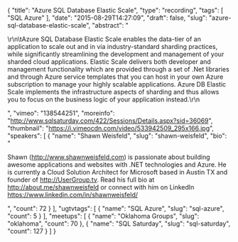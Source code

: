 {
  "title": "Azure SQL Database Elastic Scale",
  "type": "recording",
  "tags": [
    "SQL Azure"
  ],
  "date": "2015-08-29T14:27:09",
  "draft": false,
  "slug": "azure-sql-database-elastic-scale",
  "abstract": "<p>\r\n\tAzure SQL Database Elastic Scale enables the data-tier of an application to scale out and in via industry-standard sharding practices, while significantly streamlining the development and management of your sharded cloud applications. Elastic Scale delivers both developer and management functionality which are provided through a set of .Net libraries and through Azure service templates that you can host in your own Azure subscription to manage your highly scalable applications. Azure DB Elastic Scale implements the infrastructure aspects of sharding and thus allows you to focus on the business logic of your application instead.\r\n</p>",
  "vimeo": "138544251",
  "moreinfo": "http://www.sqlsaturday.com/422/Sessions/Details.aspx?sid=36069",
  "thumbnail": "https://i.vimeocdn.com/video/533942509_295x166.jpg",
  "speakers": [
    {
      "name": "Shawn Weisfeld",
      "slug": "shawn-weisfeld",
      "bio": "<p>Shawn (http://www.shawnweisfeld.com) is passionate about building awesome applications and websites with .NET technologies and Azure. He is currently a Cloud Solution Architect for Microsoft based in Austin TX and founder of http://UserGroup.tv. Read his full bio at http://about.me/shawnweisfeld or connect with him on LinkedIn https://www.linkedin.com/in/shawnweisfeld/</p>",
      "count": 72
    }
  ],
  "ugtvtags": [
    {
      "name": "SQL Azure",
      "slug": "sql-azure",
      "count": 5
    }
  ],
  "meetups": [
    {
      "name": "Oklahoma Groups",
      "slug": "oklahoma",
      "count": 70
    },
    {
      "name": "SQL Saturday",
      "slug": "sql-saturday",
      "count": 127
    }
  ]
}
